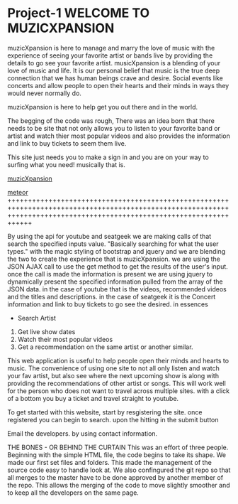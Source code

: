 # Project-1 WELCOME TO MUZICXPANSION
muzicXpansion is here to manage and marry the love of music with the experience of seeing your favorite artist or bands live by providing the details to go see your favorite artist. musicXpansion is a blending of your love of music and life. It is our personal belief that music is the true deep connection that we has human beings crave and desire. Social events like concerts and allow people to open their hearts and their minds in ways they would never normally do. 

muzicXpansion is here to help get you out there and in the world.  


The begging of the code was rough, There was an idea born that there needs to be site that not only allows you to listen to your favorite band or artist and watch thier most popular videos and also provides the information and link to buy tickets to seem them live. 

This site just needs you to make a sign in and you are on your way to surfing what you need! musically that is.

[muzicXpansion](https://deploy-f0b72.firebaseapp.com)

[meteor](https://e3.365dm.com/19/03/768x432/skynews-meteor-explosion-generic_4612421.jpg?20190318083957)
++++++++++++++++++++++++++++++++++++++++++++++++++++++++++++++++++++++++++++++++++++++++++++++++++++++++++++++++++++++++++++++++++++++++++++++++++++++++++++++++++++++++

<!-- WHAT THIS PROJECT DOES -->

By using the api for youtube and seatgeek we are making calls of that search the specified inputs value. "Basically searching for what the user types."
with the magic styling of bootstrap and jquery and we are blending the two to create the experience that is muzicXpansion.
we are using the JSON AJAX call to use the get method to get the results of the user's input. 
once the call is made the information is present we are using jquery to dynamically present the specified information pulled from the array of the JSON data. 
in the case of youtube that is the videos, recommended videos and the titles and descriptions. 
in the case of seatgeek it is the Concert information and link to buy tickets to go see the desired.
in essences 

* Search Artist

1. Get live show dates
2. Watch their most popular videos 
3. Get a recommendation on the same artist or another similar.

<!-- WHY THE PROJECT IS USEFUL-->

This web application is useful to help people open their minds and hearts to music. The convenience of using one site to not all only listen and watch your fav artist, but also see where the next upcoming show is along with providing the recommendations of other artist or songs. This will work well for the person who does not want to travel across multiple sites. with a click of a bottom you buy a ticket and travel straight to youtube.  
<!-- HOW USERS CAN GET STARTED WITH THE PROJECT -->

To get started with this website, start by resgistering the site. 
once registered you can begin to search. 
upon the hitting in the submit button 

<!-- WHERE USERS CAN GET HELP WITH THE PROJECT -->

Email the developers.
by using contact information.

<!-- WHO MAINTAINS AND CONTRIBUTES TO THE PROJECT -->

THE BONES - OR BEHIND THE CURTAIN
This was an effort of three people. 
Beginning with the simple HTML file, the code begins to take its shape. 
We made our first set files and folders. 
This made the management of the source code easy to handle look at. We also confingured the git repo so that all merges to the master have to be done approved by another member of the repo. This allows the merging of the code to move slightly smoother and to keep all the developers on the same page. 


[](https://www.wildadventures.com/-/media/Images/HFE/WA_COM/Concerts/2019/Concert-desktop.jpg)
